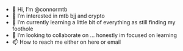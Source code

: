 - 👋 Hi, I’m @connormtb
- 👀 I’m interested in mtb bjj and crypto 
- 🌱 I’m currently learning a little bit of everything as still finding my foothole 
- 💞️ I’m looking to collaborate on ... honestly im focused on learning 
- 📫 How to reach me either on here or email 

<!---
connormtb/connormtb is a ✨ special ✨ repository because its `README.md` (this file) appears on your GitHub profile.
You can click the Preview link to take a look at your changes.
--->
